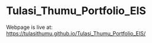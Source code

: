 # Tulasi_Thumu_Portfolio_EIS

Webpage is live at: https://tulasithumu.github.io/Tulasi_Thumu_Portfolio_EIS/
